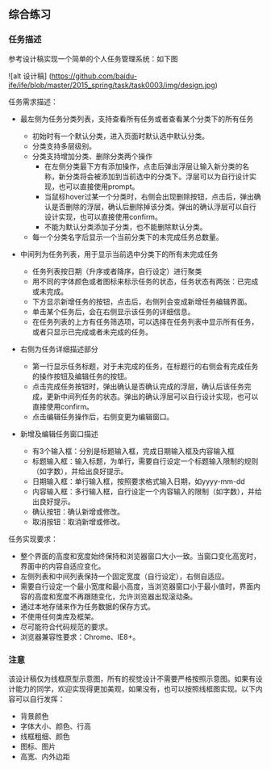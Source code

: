 ## 综合练习
### 任务描述

参考设计稿实现一个简单的个人任务管理系统：如下图

![alt 设计稿] (https://github.com/baidu-ife/ife/blob/master/2015_spring/task/task0003/img/design.jpg)

任务需求描述：

+ 最左侧为任务分类列表，支持查看所有任务或者查看某个分类下的所有任务
     - 初始时有一个默认分类，进入页面时默认选中默认分类。
     - 分类支持多层级别。
     - 分类支持增加分类、删除分类两个操作
         * 在左侧分类最下方有添加操作，点击后弹出浮层让输入新分类的名称，新分类将会被添加到当前选中的分类下。浮层可以为自行设计实现，也可以直接使用prompt。
         * 当鼠标hover过某一个分类时，右侧会出现删除按钮，点击后，弹出确认是否删除的浮层，确认后删除掉该分类。弹出的确认浮层可以自行设计实现，也可以直接使用confirm。
         * 不能为默认分类添加子分类，也不能删除默认分类。
     - 每一个分类名字后显示一个当前分类下的未完成任务总数量。

+ 中间列为任务列表，用于显示当前选中分类下的所有未完成任务
     - 任务列表按日期（升序或者降序，自行设定）进行聚类
     - 用不同的字体颜色或者图标来标示任务的状态，任务状态有两张：已完成或未完成。
     - 下方显示新增任务的按钮，点击后，右侧列会变成新增任务编辑界面。
     - 单击某个任务后，会在右侧显示该任务的详细信息。
     - 在任务列表的上方有任务筛选项，可以选择在任务列表中显示所有任务，或者只显示已完成或者未完成的任务。

+ 右侧为任务详细描述部分
     - 第一行显示任务标题，对于未完成的任务，在标题行的右侧会有完成任务的操作按钮及编辑任务的按钮。
     - 点击完成任务按钮时，弹出确认是否确认完成的浮层，确认后该任务完成，更新中间列任务的状态。弹出的确认浮层可以自行设计实现，也可以直接使用confirm。
     - 点击编辑任务操作后，右侧变更为编辑窗口。

+ 新增及编辑任务窗口描述
     - 有3个输入框：分别是标题输入框，完成日期输入框及内容输入框
     - 标题输入框：输入标题，为单行，需要自行设定一个标题输入限制的规则（如字数），并给出良好提示。
     - 日期输入框：单行输入框，按照要求格式输入日期，如yyyy-mm-dd
     - 内容输入框：多行输入框，自行设定一个内容输入的限制（如字数），并给出良好提示。
     - 确认按钮：确认新增或修改。
     - 取消按钮：取消新增或修改。

任务实现要求：

+ 整个界面的高度和宽度始终保持和浏览器窗口大小一致。当窗口变化高宽时，界面中的内容自适应变化。
+ 左侧列表和中间列表保持一个固定宽度（自行设定），右侧自适应。
+ 需要自行设定一个最小宽度和最小高度，当浏览器窗口小于最小值时，界面内容的高度和宽度不再跟随变化，允许浏览器出现滚动条。
+ 通过本地存储来作为任务数据的保存方式。
+ 不使用任何类库及框架。
+ 尽可能符合代码规范的要求。
+ 浏览器兼容性要求：Chrome、IE8+。

### 注意

该设计稿仅为线框原型示意图，所有的视觉设计不需要严格按照示意图。如果有设计能力的同学，欢迎实现得更加美观，如果没有，也可以按照线框图实现。以下内容可以自行发挥：

+ 背景颜色
+ 字体大小、颜色、行高
+ 线框粗细、颜色
+ 图标、图片
+ 高宽、内外边距
